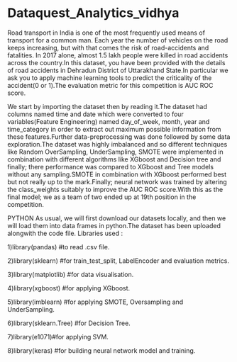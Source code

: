 # Dataquest_Analytics_vidhya

Road transport in India is one of the most frequently used means of transport for a common man. Each year the number of vehicles on the road keeps increasing, but with that comes the risk of road-accidents and fatalities. In 2017 alone, almost 1.5 lakh people were killed in road accidents across the country.In this dataset, you have been provided with the details of road accidents in Dehradun District of Uttarakhand State.In particular we ask you to apply machine learning tools to predict the criticality of the accident(0 or 1).The evaluation metric for this competition is AUC ROC score.

We start by importing the dataset then by reading it.The dataset had columns named time and date which were converted to four variables(Feature Engineering) named day_of_week, month, year and time_category in order to extract out maximum possible information from these features.Further data-preprocessing was done followed by some data exploration.The dataset was highly imbalanced and so different techniques like Random OverSampling, UnderSampling, SMOTE were implemented in combination with different algorithms like XGboost and Decision tree and finally; there performance was compared to XGboost and Tree models without any sampling.SMOTE in combination with XGboost performed best but not really up to the mark.Finally; neural network was trained by altering the class_weights suitably to improve the AUC ROC score.With this as the final model; we as a team of two ended up at 19th position in the competition.

PYTHON As usual, we will first download our datasets locally, and then we will load them into data frames in python.The dataset has been uploaded alongwith the code file. Libraries used : 

1)library(pandas) #to read .csv file. 

2)library(sklearn) #for train_test_split, LabelEncoder and evaluation metrics. 

3)library(matplotlib) #for data visualisation. 

4)library(xgboost) #for applying XGboost. 

5)library(imblearn) #for applying SMOTE, Oversampling and UnderSampling. 

6)library(sklearn.Tree) #for Decision Tree.

7)library(e1071)#for applying SVM.

8)library(keras) #for building neural network model and training. 
